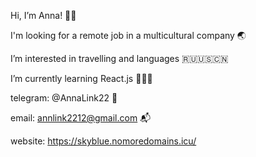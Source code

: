 Hi, I’m Anna! 👩🏼 

I'm looking for a remote job in a multicultural company 🌏

I’m interested in travelling and languages 🇷🇺🇺🇸🇨🇳 

I’m currently learning React.js 👩🏼‍💻 

telegram: @AnnaLink22 📩

email: annlink2212@gmail.com 📬

website: https://skyblue.nomoredomains.icu/
